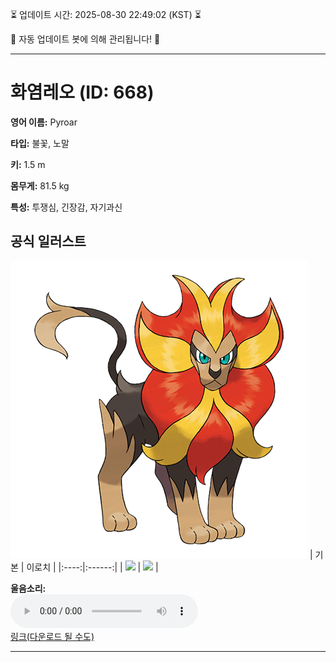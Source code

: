 
⏳ 업데이트 시간: 2025-08-30 22:49:02 (KST) ⏳

🤖 자동 업데이트 봇에 의해 관리됩니다! 🤖

---

# 화염레오 (ID: 668)
**영어 이름:** Pyroar

**타입:** 불꽃, 노말

**키:** 1.5 m

**몸무게:** 81.5 kg

**특성:** 투쟁심, 긴장감, 자기과신

## 공식 일러스트
![](https://raw.githubusercontent.com/PokeAPI/sprites/master/sprites/pokemon/other/official-artwork/668.png)
| 기본 | 이로치 |
|:----:|:------:|
| <img src="http://play.pokemonshowdown.com/sprites/ani/pyroar.gif" width="200"> | <img src="http://play.pokemonshowdown.com/sprites/ani-shiny/pyroar.gif" width="200"> |

**울음소리:**<br><audio controls src="https://raw.githubusercontent.com/PokeAPI/cries/main/cries/pokemon/latest/668.ogg"></audio><br> [링크(다운로드 될 수도)](https://raw.githubusercontent.com/PokeAPI/cries/main/cries/pokemon/latest/668.ogg)


---
